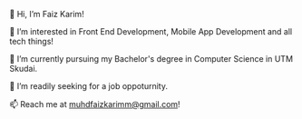 
   👋 Hi, I’m Faiz Karim!
   
   👀 I’m interested in Front End Development, Mobile App Development and all tech things!
   
   🌱 I’m currently pursuing my Bachelor's degree in Computer Science in UTM Skudai.
   
   💞️ I’m readily seeking for a job oppoturnity.
   
   📫 Reach me at muhdfaizkarimm@gmail.com!

